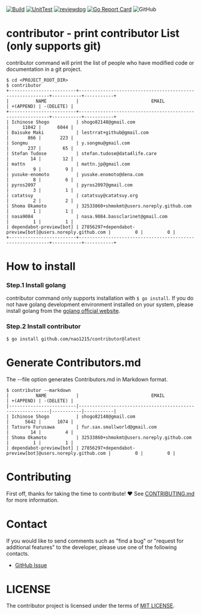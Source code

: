 [![Build](https://github.com/nao1215/contributor/actions/workflows/build.yml/badge.svg)](https://github.com/nao1215/contributor/actions/workflows/build.yml)
[![UnitTest](https://github.com/nao1215/contributor/actions/workflows/unit_test.yml/badge.svg)](https://github.com/nao1215/contributor/actions/workflows/unit_test.yml)
[![reviewdog](https://github.com/nao1215/contributor/actions/workflows/reviewdog.yml/badge.svg)](https://github.com/nao1215/contributor/actions/workflows/reviewdog.yml)
[![Go Report Card](https://goreportcard.com/badge/github.com/nao1215/contributor)](https://goreportcard.com/report/github.com/nao1215/contributor)
![GitHub](https://img.shields.io/github/license/nao1215/contributor)  
# contributor - print contributor List (only supports git)
contributor command will print the list of people who have modified code or documentation in a git project.

```
$ cd <PROJECT_ROOT_DIR>
$ contributor 
+-------------------------+-----------------------------------------------------------+-----------+-----------+
|          NAME           |                           EMAIL                           | +(APPEND) | -(DELETE) |
+-------------------------+-----------------------------------------------------------+-----------+-----------+
| Ichinose Shogo          | shogo82148@gmail.com                                      |     11042 |      6044 |
| Daisuke Maki            | lestrrat+github@gmail.com                                 |       866 |       223 |
| Songmu                  | y.songmu@gmail.com                                        |       237 |        65 |
| Stefan Tudose           | stefan.tudose@data4life.care                              |        14 |        12 |
| mattn                   | mattn.jp@gmail.com                                        |         9 |         9 |
| yusuke-enomoto          | yusuke.enomoto@dena.com                                   |         8 |         6 |
| pyros2097               | pyros2097@gmail.com                                       |         3 |         1 |
| catatsuy                | catatsuy@catatsuy.org                                     |         2 |         2 |
| Shoma Okamoto           | 32533860+shmokmt@users.noreply.github.com                 |         1 |         1 |
| nasa9084                | nasa.9084.bassclarinet@gmail.com                          |         1 |         1 |
| dependabot-preview[bot] | 27856297+dependabot-preview[bot]@users.noreply.github.com |         0 |         0 |
+-------------------------+-----------------------------------------------------------+-----------+-----------+
```

# How to install
### Step.1 Install golang
contributor command only supports installation with `$ go install`. If you do not have golang development environment installed on your system, please install golang from the [golang official website](https://go.dev/doc/install).

### Step.2 Install contributor
```
$ go install github.com/nao1215/contributor@latest
```

# Generate Contributors.md
The --file option generates Contributors.md in Markdown format.
```
$ contributor --markdown 
|          NAME           |                           EMAIL                           | +(APPEND) | -(DELETE) |
|-------------------------|-----------------------------------------------------------|-----------|-----------|
| Ichinose Shogo          | shogo82148@gmail.com                                      |      5642 |      1074 |
| Tatsuro Furusawa        | fur.sax.smallworld@gmail.com                              |        14 |         4 |
| Shoma Okamoto           | 32533860+shmokmt@users.noreply.github.com                 |         1 |         1 |
| dependabot-preview[bot] | 27856297+dependabot-preview[bot]@users.noreply.github.com |         0 |         0 |
```

# Contributing
First off, thanks for taking the time to contribute! ❤️
See [CONTRIBUTING.md](./CONTRIBUTING.md) for more information.  

# Contact
If you would like to send comments such as "find a bug" or "request for additional features" to the developer, please use one of the following contacts.

- [GitHub Issue](https://github.com/nao1215/contributor/issues)

# LICENSE
The contributor project is licensed under the terms of [MIT LICENSE](./LICENSE).
